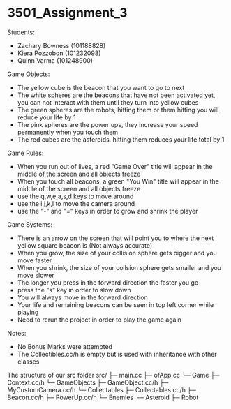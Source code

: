 # 3501_Assignment_3

Students:
- Zachary Bowness (101188828)
- Kiera Pozzobon (101232098)
- Quinn Varma (101248900)

Game Objects:
- The yellow cube is the beacon that you want to go to next
- The white spheres are the beacons that have not been activated yet, you can not interact with them until they turn into yellow cubes
- The green spheres are the robots, hitting them or them hitting you will reduce your life by 1
- The pink spheres are the power ups, they increase your speed permanently when you touch them
- The red cubes are the asteroids, hitting them reduces your life total by 1

Game Rules:
- When you run out of lives, a red "Game Over" title will appear in the middle of the screen and all objects freeze
- When you touch all beacons, a green "You Win" title will appear in the middle of the screen and all objects freeze
- use the q,w,e,a,s,d keys to move around
- use the i,j,k,l to move the camera around
- use the "-" and "=" keys in order to grow and shrink the player

Game Systems: 
- There is an arrow on the screen that will point you to where the next yellow square beacon is (Not always accurate)
- When you grow, the size of your collision sphere gets bigger and you move faster
- When you shrink, the size of your collsion sphere gets smaller and you move slower
- The longer you press in the forward direction the faster you go
- press the "s" key in order to slow down
- You will always move in the forward direction
- Your life and remaining beacons can be seen in top left corner while playing
- Need to rerun the project in order to play the game again

Notes:
- No Bonus Marks were attempted
- The Collectibles.cc/h is empty but is used with inheritance with other classes

The structure of our src folder
src/
├─ main.cc
├─ ofApp.cc
└─ Game
    ├─ Context.cc/h
    └─ GameObjects
        ├─ GameObject.cc/h
        ├─ MyCustomCamera.cc/h
        └─ Collectables
            ├─ Collectables.cc/h
            ├─ Beacon.cc/h
            ├─ PowerUp.cc/h
        └─ Enemies
            ├─ Asteroid
            ├─ Robot